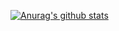 [![Anurag's github stats](https://github-readme-stats.vercel.app/api?username=jjy05&show_icons=true&theme=radical)](https://github.com/anuraghazra/github-readme-stats)

<!--
**jjy05/jjy05** is a ✨ _special_ ✨ repository because its `README.md` (this file) appears on your GitHub profile.

Here are some ideas to get you started:

- 🔭 I’m currently working on ...
- 🌱 I’m currently learning ...
- 👯 I’m looking to collaborate on ...
- 🤔 I’m looking for help with ...
- 💬 Ask me about ...
- 📫 How to reach me: ...
- 😄 Pronouns: ...
- ⚡ Fun fact: ...
-->
